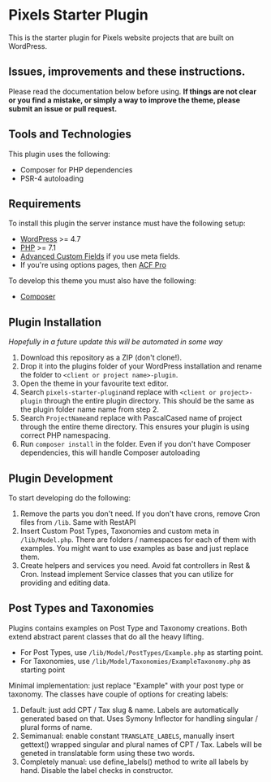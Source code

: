 # Pixels Starter Plugin

This is the starter plugin for Pixels website projects that are built on WordPress.

## Issues, improvements and these instructions.

Please read the documentation below before using. **If things are not clear or you find a mistake, or simply a way to improve the theme, please submit an issue or pull request.**

## Tools and Technologies

This plugin uses the following:

* Composer for PHP dependencies
* PSR-4 autoloading

## Requirements

To install this plugin the server instance must have the following setup:

* [WordPress](https://wordpress.org/) >= 4.7
* [PHP](http://php.net/manual/en/install.php) >= 7.1
* [Advanced Custom Fields](https://www.advancedcustomfields.com/) if you use meta fields.
* If you're using options pages, then [ACF Pro](https://www.advancedcustomfields.com/pro/)

To develop this theme you must also have the following:

* [Composer](https://getcomposer.org/download/)

## Plugin Installation

*Hopefully in a future update this will be automated in some way*

1. Download this repository as a ZIP (don't clone!).
2. Drop it into the plugins folder of your WordPress installation and rename the folder to `<client or project name>-plugin`.
3. Open the theme in your favourite text editor.
4. Search `pixels-starter-plugin`and replace with `<client or project>-plugin` through the entire plugin directory. This should be the same as the plugin folder name name from step 2.
5. Search `ProjectName`and replace with PascalCased name of project through the entire theme directory. This ensures your plugin is using correct PHP namespacing.
6. Run `composer install` in the folder. Even if you don't have Composer dependencies, this will handle Composer autoloading

## Plugin Development

To start developing do the following:

1. Remove the parts you don't need. If you don't have crons, remove Cron files from `/lib`. Same with RestAPI
2. Insert Custom Post Types, Taxonomies and custom meta in `/lib/Model.php`. There are folders / namespaces for each of them with examples. You might want to use examples as base and just replace them.
3. Create helpers and services you need. Avoid fat controllers in Rest & Cron. Instead implement Service classes that you can utilize for providing and editing data.

## Post Types and Taxonomies

Plugins contains examples on Post Type and Taxonomy creations. Both extend abstract parent classes that do all the heavy lifting.

- For Post Types, use `/lib/Model/PostTypes/Example.php` as starting point.
- For Taxonomies, use `/lib/Model/Taxonomies/ExampleTaxonomy.php` as starting point

Minimal implementation: just replace "Example" with your post type or taxonomy. The classes have couple of options for creating labels:

1. Default: just add CPT / Tax slug & name. Labels are automatically generated based on that. Uses Symony Inflector for handling singular / plural forms of name.
2. Semimanual: enable constant `TRANSLATE_LABELS`, manually insert gettext() wrapped singular and plural names of CPT / Tax. Labels will be geneted in translatable form using these two words.
3. Completely manual: use define_labels() method to write all labels by hand. Disable the label checks in constructor.
